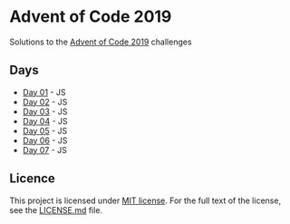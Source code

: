 # Advent of Code 2019

Solutions to the [Advent of Code 2019](https://adventofcode.com/2019) challenges

## Days

* [Day 01](01_js/) - JS
* [Day 02](02_js/) - JS
* [Day 03](03_js/) - JS
* [Day 04](04_js/) - JS
* [Day 05](05_js/) - JS
* [Day 06](06_js/) - JS
* [Day 07](07_js/) - JS

## Licence

This project is licensed under [MIT license](http://opensource.org/licenses/MIT).
For the full text of the license, see the [LICENSE.md](LICENSE.md) file.
